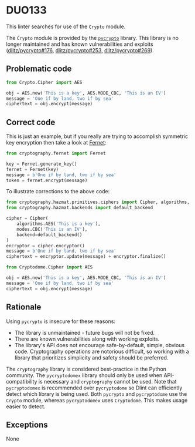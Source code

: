 # DUO133

This linter searches for use of the `Crypto` module.

The `Crypto` module is provided by the [`pycrypto`](https://github.com/dlitz/pycrypto)
library. This library is no longer maintained and has known vulnerabilities
and exploits ([dlitz/pycrypto#176](https://github.com/dlitz/pycrypto/issues/176),
[dlitz/pycrypto#253](https://github.com/dlitz/pycrypto/issues/253),
[dlitz/pycrypto#269](https://github.com/dlitz/pycrypto/issues/269)).

## Problematic code

```python
from Crypto.Cipher import AES

obj = AES.new('This is a key', AES.MODE_CBC, 'This is an IV')
message = 'One if by land, two if by sea'
ciphertext = obj.encrypt(message)
```

## Correct code

This is just an example, but if you really are trying to accomplish symmetric
key encryption then take a look at [Fernet](https://cryptography.io/en/latest/fernet/):

```python
from cryptography.fernet import Fernet

key = Fernet.generate_key()
fernet = Fernet(key)
message = b'One if by land, two if by sea'
token = fernet.encrypt(message)
```

To illustrate corrections to the above code:

```python
from cryptography.hazmat.primitives.ciphers import Cipher, algorithms, modes
from cryptography.hazmat.backends import default_backend

cipher = Cipher(
    algorithms.AES('This is a key'),
    modes.CBC('This is an IV'),
    backend=default_backend()
)
encryptor = cipher.encryptor()
message = b'One if by land, two if by sea'
ciphertext = encryptor.update(message) + encryptor.finalize()
```

```python
from Cryptodome.Cipher import AES

obj = AES.new('This is a key', AES.MODE_CBC, 'This is an IV')
message = 'One if by land, two if by sea'
ciphertext = obj.encrypt(message)
```

## Rationale

Using `pycrypto` is insecure for these reasons:

* The library is unmaintained - future bugs will not be fixed.
* There are known vulnerabilities along with working exploits.
* The library's API does not encourage safe-by-default, simple, obvious code.
Cryptography operations are notorious difficult, so working with a library
that prioritizes simplicity and safety should be preferred.

The `cryptography` library is considered best-practice in the Python community.
The `pycryptodomex` library should only be used when API-compatibility is
necessary and `cryptography` cannot be used. Note that `pycryptodomex` is
recommended over `pycryptodome` so Dlint can efficiently detect which library
is being used. Both `pycrypto` and `pycryptodome` use the `Crypto` module,
whereas `pycryptodomex` uses `Cryptodome`. This makes usage easier to detect.

## Exceptions

None
